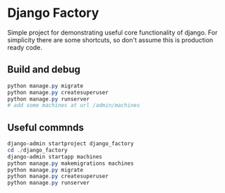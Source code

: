 # Django Factory

Simple project for demonstrating useful core functionality of django.
For simplicity there are some shortcuts, so don't assume this is production ready code.

## Build and debug

``` powershell
python manage.py migrate
python manage.py createsuperuser
python manage.py runserver
# add some machines at url /admin/machines
```

## Useful commnds

``` powershell
django-admin startproject django_factory
cd ./django_factory
django-admin startapp machines
python manage.py makemigrations machines
python manage.py migrate
python manage.py createsuperuser
python manage.py runserver
```